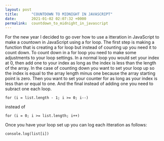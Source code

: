 ```yaml
---
layout: post
title:      "COUNTDOWN TO MIDNIGHT IN JAVASCRIPT"
date:       2021-01-02 02:07:32 +0000
permalink:  countdown_to_midnight_in_javascript
---
```



For the new year I decided to go over how to use a itteration in JavaScript to make a countown in JavaScript using a for loop. The first step is making a function that is creating a for loop but instead of counting up you need it to count down. To count down in a for loop you need to make some adjustments to your loop settings. In a normal loop you would set your index at 0, then add one to your index as long as the index is less than the length of the array. In the case of counting down you want to set your loop up so the index is equal to the array length minus one because the array starting point is zero. Then you want to set your counter for as long as your index is less than or equal to one. And the final instead of adding one you need to subract one each loop. 
```
for (i = list.length - 1; i >= 0; i--)
```

instead of 

```
for (i = 0; i >= list.length; i++)

```

Once you have your loop set up you can log each itteration as follows: 
```
console.log(list[i])
```


